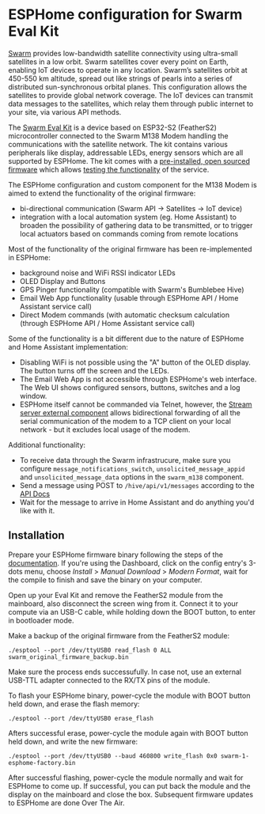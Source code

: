 # ESPHome configuration for Swarm Eval Kit

[Swarm](https://swarm.space/) provides low-bandwidth satellite connectivity using ultra-small satellites in a low orbit. Swarm satellites cover every point on Earth, enabling IoT devices to operate in any location. Swarm’s satellites orbit at 450-550 km altitude, spread out like strings of pearls into a series of distributed sun-synchronous orbital planes. This configuration allows the satellites to provide global network coverage. The IoT devices can transmit data messages to the satellites, which relay them through public internet to your site, via various API methods.

The [Swarm Eval Kit](https://swarm.space/product/swarm-eval-kit/) is a device based on ESP32-S2 (FeatherS2) microcontroller connected to the Swarm M138 Modem handling the communications with the satellite network. The kit contains various peripherals like display, addressable LEDs, energy sensors which are all supported by ESPHome.
The kit comes with a [pre-installed, open sourced firmware](https://github.com/Swarm-Technologies/Getting-Started) which allows [testing the functionality](https://swarm.space/swarm-eval-kit-quickstart-guide/) of the service.

The ESPHome configuration and custom component for the M138 Modem is aimed to extend the functionality of the original firmware:

 - bi-directional communication (Swarm API -> Satellites -> IoT device)
 - integration with a local automation system (eg. Home Assistant) to broaden the possibility of gathering data to be transmitted, or to trigger local actuators based on commands coming from remote locations

Most of the functionality of the original firmware has been re-implemented in ESPHome:

 - background noise and WiFi RSSI indicator LEDs
 - OLED Display and Buttons
 - GPS Pinger functionality (compatible with Swarm's Bumblebee Hive)
 - Email Web App functionality (usable through ESPHome API / Home Assistant service call)
 - Direct Modem commands (with automatic checksum calculation (through ESPHome API / Home Assistant service call)

Some of the functionality is a bit different due to the nature of ESPHome and Home Assistant implementation:

 - Disabling WiFi is not possible using the "A" button of the OLED display. The button turns off the screen and the LEDs.
 - The Email Web App is not accessible through ESPHome's web interface. The Web UI shows configured sensors, buttons, switches and a log window.
 - ESPHome itself cannot be commanded via Telnet, however, the [Stream server external component](https://github.com/oxan/esphome-stream-server) allows bidirectional forwarding of all the serial communication of the modem to a TCP client on your local network - but it excludes local usage of the modem.

Additional functionality:

 - To receive data through the Swarm infrastrucure, make sure you configure `message_notifications_switch`, `unsolicited_message_appid` and `unsolicited_message_data` options in the `swarm_m138` component.
 - Send a message using POST to `/hive/api/v1/messages` according to the [API Docs](https://bumblebee.hive.swarm.space/apiDocs)
 - Wait for the message to arrive in Home Assistant and do anything you'd like with it.

## Installation

Prepare your ESPHome firmware binary following the steps of the [documentation](https://esphome.io/). If you're using the Dashboard, click on the config entry's 3-dots menu, choose _Install_ > _Manual Download_ > _Modern Format_, wait for the compile to finish and save the binary on your computer.

Open up your Eval Kit and remove the FeatherS2 module from the mainboard, also disconnect the screen wing from it. Connect it to your compute via an USB-C cable, while holding down the BOOT button, to enter in bootloader mode.

Make a backup of the original firmware from the FeatherS2 module:
```
./esptool --port /dev/ttyUSB0 read_flash 0 ALL swarm_original_firmware_backup.bin
```

Make sure the process ends successufully. In case not, use an external USB-TTL adapter connected to the RX/TX pins of the module.

To flash your ESPHome binary, power-cycle the module with BOOT button held down, and erase the flash memory:
```
./esptool --port /dev/ttyUSB0 erase_flash
```
Afters successful erase, power-cycle the module again with BOOT button held down, and write the new firmware:

```
./esptool --port /dev/ttyUSB0 --baud 460800 write_flash 0x0 swarm-1-esphome-factory.bin
```

After successful flashing, power-cycle the module normally and wait for ESPHome to come up. If successful, you can put back the module and the display on the mainboard and close the box. Subsequent firmware updates to ESPHome are done Over The Air.
